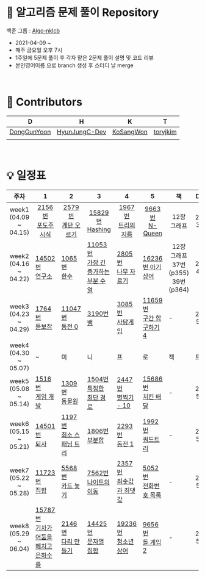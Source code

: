 
# 🧩 알고리즘 문제 풀이 Repository
백준 그룹 : [Algo-nklcb](https://www.acmicpc.net/group/10985)
+ 2021-04-09 ~  
+ 매주 금요일 오후 7시
+ 1주일에 5문제 풀이 후 각자 맡은 2문제 풀이 설명 및 코드 리뷰
+ 본인영어이름 으로 branch 생성 후 스터디 날 merge

<br>

# 🏅 Contributors
|D|H|K|T|
|---|---|---|---|
|[DongGunYoon](https://github.com/DongGunYoon)|[HyunJungC-Dev](https://github.com/HyunJungC-Dev)|[KoSangWon](https://github.com/KoSangWon)|[toryjkim](https://github.com/toryjkim)|
|||||

<br>

# 💡 일정표
|<center>주차</center>|<center>1</center>|<center>2</center>|<center>3</center>|<center>4</center>|<center>5</center>|<center>책</center>|<center>D</center>|<center>H</center>|<center>K</center>|<center>T</center>|
|---|---|---|---|---|---|---|---|---|---|---|
|<center>week1</br>(04.09 ~ 04.15)</center>|<center>[2156번 <br> 포도주 시식 <br>](https://www.acmicpc.net/problem/2156)</center>|<center>[2579번 <br> 계단 오르기 <br>](https://www.acmicpc.net/problem/2579)</center>|<center>[15829번 <br> Hashing](https://www.acmicpc.net/problem/15829)</center>|<center>[1967번 <br> 트리의 지름](https://www.acmicpc.net/problem/1967)</center>|<center>[9663번 <br> N-Queen](https://www.acmicpc.net/problem/9663)</center>|<center>12장 그래프</center>|<center>2, 3</center>|<center>1, 3</center>|<center>4, 5</center>|<center>4, 5</center>|
|<center>week2</br>(04.16 ~ 04.22)</center>|[14502번 <br> 연구소](https://www.acmicpc.net/problem/14502)|[1065번 <br> 한수](https://www.acmicpc.net/problem/1065)|[11053번 <br> 가장 긴 증가하는 부분 수열](https://www.acmicpc.net/problem/11053)|[2805번 <br> 나무 자르기](https://www.acmicpc.net/problem/2805)|[16236번 아기 상어](https://www.acmicpc.net/problem/16236)|<center>12장 그래프 <br> 37번(p355) <br> 39번(p364)</center>|<center>2, 4</center>|<center>1, 3</center>|<center>4, 5</center>|<center>2, 5</center>|
|<center>week3</br>(04.23 ~ 04.29)</center>|[1764번 <br> 듣보잡](https://www.acmicpc.net/problem/1764)|[11047번 <br> 동전 0](https://www.acmicpc.net/problem/11047)|[3190번 <br> 뱀](https://www.acmicpc.net/problem/3190)|[3085번 <br> 사탕게임](https://www.acmicpc.net/problem/3085)|[11659번 <br> 구간 합 구하기4](https://www.acmicpc.net/problem/11659)|-|<center>2, 5</center>|<center>4, 5</center>|<center>3, 4</center>|<center>1, 3</center>|
|<center>week4</br>(04.30 ~ 05.07)</center>|~|미|니|프|로|젝|트|기|간|~|
|<center>week5</br>(05.08 ~ 05.14)</center>|[1516번 <br> 게임 개발](https://www.acmicpc.net/problem/1516)|[1309번 <br> 동물원](https://www.acmicpc.net/problem/1309)|[1504번 <br> 특정한 최단 경로](https://www.acmicpc.net/problem/1504)|[2447번 <br> 별찍기 - 10](https://www.acmicpc.net/problem/2447)|[15686번 <br> 치킨 배달](https://www.acmicpc.net/problem/15686)|-|<center> 2, 5</center>|<center>4, 5</center>|<center>3, 4</center>|<center>1, 3</center>|
|<center>week6</br>(05.15 ~ 05.21)</center>|[14501번 <br> 퇴사](https://www.acmicpc.net/problem/14501)|[1197번 <br> 최소 스패닝 트리](https://www.acmicpc.net/problem/1197)|[1806번 <br> 부분합](https://www.acmicpc.net/problem/1806)|[2293번 <br> 동전 1](https://www.acmicpc.net/problem/2293)|[1992번 <br> 쿼드트리](https://www.acmicpc.net/problem/1992)|-|<center> 2, 5</center>|<center>4, 5</center>|<center>3, 4</center>|<center>1, 3</center>|
|<center>week7</br>(05.22 ~ 05.28)</center>|[11723번 <br> 집합](https://www.acmicpc.net/problem/1450)|[5568번 <br> 카드 놓기](https://www.acmicpc.net/problem/5568)|[7562번 <br> 나이트의 이동](https://www.acmicpc.net/problem/7562)|[2357번 <br> 최솟값과 최댓값](https://www.acmicpc.net/problem/2357)|[5052번 <br> 전화번호 목록](https://www.acmicpc.net/problem/5052)|-|<center> 2, 5</center>|<center>4, 5</center>|<center>3, 4</center>|<center>1, 3</center>|
|<center>week8</br>(05.29 ~ 06.04)</center>|[15787번 <br> 기차가 어둠을 헤치고 은하수를](https://www.acmicpc.net/problem/15787)|[2146번 <br> 다리 만들기](https://www.acmicpc.net/problem/2146)|[14425번 <br> 문자열 집합](https://www.acmicpc.net/problem/14425)|[19236번 <br> 청소년 상어](https://www.acmicpc.net/problem/19236)|[9656번 <br> 돌 게임 2](https://www.acmicpc.net/problem/9656)|-|<center> 2, 5</center>|<center>4, 5</center>|<center>3, 4</center>|<center>1, 3</center>|
